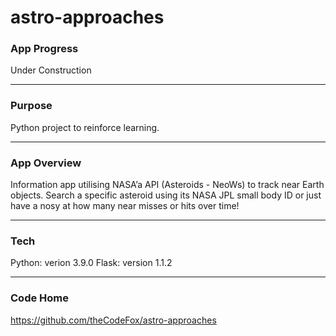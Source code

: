 # astro-approaches

### **App Progress**
Under Construction

---

### **Purpose**
Python project to reinforce learning.

---

### **App Overview**
Information app utilising NASA’a API (Asteroids - NeoWs) to track near Earth objects. Search a specific asteroid using its NASA JPL small body ID or just have a nosy at how many near misses or hits over time!

---

### **Tech**
Python: verion 3.9.0
Flask: version 1.1.2

---

### **Code Home**
https://github.com/theCodeFox/astro-approaches 